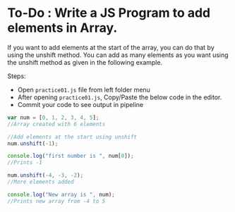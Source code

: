 # To-Do : Write a JS Program to add elements in Array.


If you want to add elements at the start of the array, you can do that by using the unshift method. You can add as many elements as you want using the unshift method as given in the following example.

Steps:

- Open `practice01.js` file from left folder menu
- After opening `practice01.js`, Copy/Paste the below code in the editor.
- Commit your code to see output in pipeline

```js
var num = [0, 1, 2, 3, 4, 5];
//Array created with 6 elements

//Add elements at the start using unshift
num.unshift(-1);

console.log("first number is ", num[0]);
//Prints -1

num.unshift(-4, -3, -2);
//More elements added

console.log("New array is ", num);
//Prints new array from -4 to 5
```